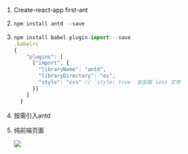 1. Create-react-app first-ant

2. ```javascript
   npm install antd --save
   ```

3. ```javascript
   npm install babel-plugin-import --save 
   .babelrc
   {
       "plugins": [
         ["import", {
           "libraryName": "antd",
           "libraryDirectory": "es",
           "style": "css" // `style: true` 会加载 less 文件
         }]
       ]
     }
   ```

4. 按需引入antd

5. 纯前端页面

   ![](https://tva1.sinaimg.cn/large/006tNbRwgy1g9yoxqpf9tj31ye0rkwgm.jpg)

#### 